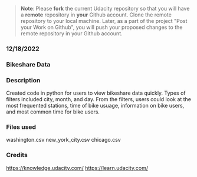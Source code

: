 >**Note**: Please **fork** the current Udacity repository so that you will have a **remote** repository in **your** Github account. Clone the remote repository to your local machine. Later, as a part of the project "Post your Work on Github", you will push your proposed changes to the remote repository in your Github account.

### 12/18/2022


### Bikeshare Data

### Description
Created code in python for users to view bikeshare data quickly. Types of filters included city, month, and day. From the filters, users could look at the most frequented stations, time of bike usuage, information on bike users, and most common time for bike users. 

### Files used
washington.csv
new_york_city.csv
chicago.csv

### Credits
https://knowledge.udacity.com/
https://learn.udacity.com/
